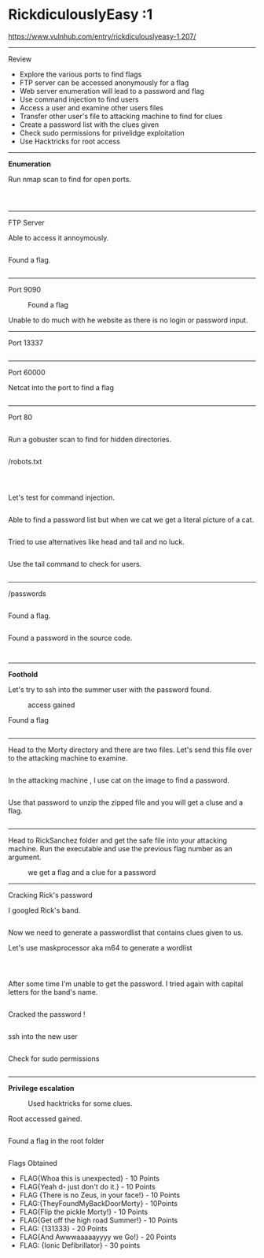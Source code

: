 # RickdiculouslyEasy :1
<!-- wp:paragraph -->
<p><a href="https://www.vulnhub.com/entry/rickdiculouslyeasy-1,207/" target="_blank" rel="noreferrer noopener">https://www.vulnhub.com/entry/rickdiculouslyeasy-1,207/</a></p>
<!-- /wp:paragraph -->

<!-- wp:separator -->
<hr class="wp-block-separator has-alpha-channel-opacity"/>
<!-- /wp:separator -->

<!-- wp:paragraph {"align":"center","backgroundColor":"vivid-purple","fontSize":"small"} -->
<p class="has-text-align-center has-vivid-purple-background-color has-background has-small-font-size">Review</p>
<!-- /wp:paragraph -->

<!-- wp:list -->
<ul><!-- wp:list-item -->
<li>Explore the various ports to find flags</li>
<!-- /wp:list-item -->

<!-- wp:list-item -->
<li>FTP server can be accessed anonymously for a flag</li>
<!-- /wp:list-item -->

<!-- wp:list-item -->
<li>Web server enumeration will lead to a password and flag</li>
<!-- /wp:list-item -->

<!-- wp:list-item -->
<li>Use command injection to find users </li>
<!-- /wp:list-item -->

<!-- wp:list-item -->
<li>Access a user and examine other users files </li>
<!-- /wp:list-item -->

<!-- wp:list-item -->
<li>Transfer other user's file to attacking machine to find for clues</li>
<!-- /wp:list-item -->

<!-- wp:list-item -->
<li>Create a password list with the clues given</li>
<!-- /wp:list-item -->

<!-- wp:list-item -->
<li>Check sudo permissions for privelidge exploitation</li>
<!-- /wp:list-item -->

<!-- wp:list-item -->
<li>Use Hacktricks for root access</li>
<!-- /wp:list-item --></ul>
<!-- /wp:list -->

<!-- wp:separator -->
<hr class="wp-block-separator has-alpha-channel-opacity"/>
<!-- /wp:separator -->

<!-- wp:paragraph {"align":"center","backgroundColor":"luminous-vivid-amber","fontSize":"small"} -->
<p class="has-text-align-center has-luminous-vivid-amber-background-color has-background has-small-font-size"><strong>Enumeration</strong></p>
<!-- /wp:paragraph -->

<!-- wp:paragraph -->
<p>Run nmap scan to find for open ports.</p>
<!-- /wp:paragraph -->

<!-- wp:image {"id":5277,"sizeSlug":"large","linkDestination":"none"} -->
<figure class="wp-block-image size-large"><img src="https://persecure.files.wordpress.com/2022/09/image-529.png?w=670" alt="" class="wp-image-5277"/></figure>
<!-- /wp:image -->

<!-- wp:image {"id":5281,"sizeSlug":"large","linkDestination":"none"} -->
<figure class="wp-block-image size-large"><img src="https://persecure.files.wordpress.com/2022/09/image-531.png?w=747" alt="" class="wp-image-5281"/></figure>
<!-- /wp:image -->

<!-- wp:image {"id":5282,"sizeSlug":"large","linkDestination":"none"} -->
<figure class="wp-block-image size-large"><img src="https://persecure.files.wordpress.com/2022/09/image-532.png?w=731" alt="" class="wp-image-5282"/></figure>
<!-- /wp:image -->

<!-- wp:separator -->
<hr class="wp-block-separator has-alpha-channel-opacity"/>
<!-- /wp:separator -->

<!-- wp:paragraph -->
<p>FTP Server</p>
<!-- /wp:paragraph -->

<!-- wp:paragraph -->
<p>Able to access it annoymously.</p>
<!-- /wp:paragraph -->

<!-- wp:image {"id":5293,"sizeSlug":"large","linkDestination":"none"} -->
<figure class="wp-block-image size-large"><img src="https://persecure.files.wordpress.com/2022/09/image-539.png?w=697" alt="" class="wp-image-5293"/></figure>
<!-- /wp:image -->

<!-- wp:paragraph -->
<p>Found a flag.</p>
<!-- /wp:paragraph -->

<!-- wp:image {"id":5294,"sizeSlug":"large","linkDestination":"none"} -->
<figure class="wp-block-image size-large"><img src="https://persecure.files.wordpress.com/2022/09/image-540.png?w=561" alt="" class="wp-image-5294"/></figure>
<!-- /wp:image -->

<!-- wp:separator -->
<hr class="wp-block-separator has-alpha-channel-opacity"/>
<!-- /wp:separator -->

<!-- wp:group -->
<div class="wp-block-group"><!-- wp:paragraph -->
<p>Port 9090</p>
<!-- /wp:paragraph -->

<!-- wp:image {"id":5301,"sizeSlug":"large","linkDestination":"none"} -->
<figure class="wp-block-image size-large"><img src="https://persecure.files.wordpress.com/2022/09/image-543.png?w=1024" alt="" class="wp-image-5301"/><figcaption class="wp-element-caption">Found a flag</figcaption></figure>
<!-- /wp:image -->

<!-- wp:paragraph -->
<p>Unable to do much with he website as there is no login or password input.</p>
<!-- /wp:paragraph -->

<!-- wp:separator -->
<hr class="wp-block-separator has-alpha-channel-opacity"/>
<!-- /wp:separator -->

<!-- wp:paragraph -->
<p>Port 13337</p>
<!-- /wp:paragraph -->

<!-- wp:image {"id":5303,"sizeSlug":"large","linkDestination":"none"} -->
<figure class="wp-block-image size-large"><img src="https://persecure.files.wordpress.com/2022/09/image-544.png?w=523" alt="" class="wp-image-5303"/></figure>
<!-- /wp:image -->

<!-- wp:separator -->
<hr class="wp-block-separator has-alpha-channel-opacity"/>
<!-- /wp:separator -->

<!-- wp:paragraph -->
<p>Port 60000</p>
<!-- /wp:paragraph -->

<!-- wp:paragraph -->
<p>Netcat into the port to find a flag</p>
<!-- /wp:paragraph -->

<!-- wp:image {"id":5309,"sizeSlug":"large","linkDestination":"none"} -->
<figure class="wp-block-image size-large"><img src="https://persecure.files.wordpress.com/2022/09/image-547.png?w=567" alt="" class="wp-image-5309"/></figure>
<!-- /wp:image --></div>
<!-- /wp:group -->

<!-- wp:separator -->
<hr class="wp-block-separator has-alpha-channel-opacity"/>
<!-- /wp:separator -->

<!-- wp:paragraph -->
<p>Port 80</p>
<!-- /wp:paragraph -->

<!-- wp:image {"id":5279,"sizeSlug":"large","linkDestination":"none"} -->
<figure class="wp-block-image size-large"><img src="https://persecure.files.wordpress.com/2022/09/image-530.png?w=1024" alt="" class="wp-image-5279"/></figure>
<!-- /wp:image -->

<!-- wp:paragraph -->
<p>Run a gobuster scan to find for hidden directories. </p>
<!-- /wp:paragraph -->

<!-- wp:image {"id":5284,"sizeSlug":"large","linkDestination":"none"} -->
<figure class="wp-block-image size-large"><img src="https://persecure.files.wordpress.com/2022/09/image-533.png?w=1024" alt="" class="wp-image-5284"/></figure>
<!-- /wp:image -->

<!-- wp:paragraph -->
<p>/robots.txt</p>
<!-- /wp:paragraph -->

<!-- wp:image {"id":5286,"sizeSlug":"large","linkDestination":"none"} -->
<figure class="wp-block-image size-large"><img src="https://persecure.files.wordpress.com/2022/09/image-534.png?w=519" alt="" class="wp-image-5286"/></figure>
<!-- /wp:image -->

<!-- wp:image {"id":5298,"sizeSlug":"large","linkDestination":"none"} -->
<figure class="wp-block-image size-large"><img src="https://persecure.files.wordpress.com/2022/09/image-541.png?w=617" alt="" class="wp-image-5298"/></figure>
<!-- /wp:image -->

<!-- wp:image {"id":5300,"sizeSlug":"large","linkDestination":"none"} -->
<figure class="wp-block-image size-large"><img src="https://persecure.files.wordpress.com/2022/09/image-542.png?w=709" alt="" class="wp-image-5300"/></figure>
<!-- /wp:image -->

<!-- wp:paragraph -->
<p>Let's test for command injection.</p>
<!-- /wp:paragraph -->

<!-- wp:image {"id":5310,"sizeSlug":"large","linkDestination":"none"} -->
<figure class="wp-block-image size-large"><img src="https://persecure.files.wordpress.com/2022/09/image-548.png?w=741" alt="" class="wp-image-5310"/></figure>
<!-- /wp:image -->

<!-- wp:paragraph -->
<p>Able to find a password list but when we cat we get a literal picture of a cat. </p>
<!-- /wp:paragraph -->

<!-- wp:image {"id":5312,"sizeSlug":"large","linkDestination":"none"} -->
<figure class="wp-block-image size-large"><img src="https://persecure.files.wordpress.com/2022/09/image-549.png?w=455" alt="" class="wp-image-5312"/></figure>
<!-- /wp:image -->

<!-- wp:paragraph -->
<p>Tried to use alternatives like head and tail and no luck.</p>
<!-- /wp:paragraph -->

<!-- wp:image {"id":5314,"sizeSlug":"large","linkDestination":"none"} -->
<figure class="wp-block-image size-large"><img src="https://persecure.files.wordpress.com/2022/09/image-550.png?w=458" alt="" class="wp-image-5314"/></figure>
<!-- /wp:image -->

<!-- wp:paragraph -->
<p>Use the tail command to check for users.</p>
<!-- /wp:paragraph -->

<!-- wp:image {"id":5315,"sizeSlug":"large","linkDestination":"none"} -->
<figure class="wp-block-image size-large"><img src="https://persecure.files.wordpress.com/2022/09/image-551.png?w=548" alt="" class="wp-image-5315"/></figure>
<!-- /wp:image -->

<!-- wp:separator -->
<hr class="wp-block-separator has-alpha-channel-opacity"/>
<!-- /wp:separator -->

<!-- wp:paragraph -->
<p>/passwords</p>
<!-- /wp:paragraph -->

<!-- wp:image {"id":5287,"sizeSlug":"large","linkDestination":"none"} -->
<figure class="wp-block-image size-large"><img src="https://persecure.files.wordpress.com/2022/09/image-535.png?w=557" alt="" class="wp-image-5287"/></figure>
<!-- /wp:image -->

<!-- wp:paragraph -->
<p>Found a flag.</p>
<!-- /wp:paragraph -->

<!-- wp:image {"id":5288,"sizeSlug":"large","linkDestination":"none"} -->
<figure class="wp-block-image size-large"><img src="https://persecure.files.wordpress.com/2022/09/image-536.png?w=644" alt="" class="wp-image-5288"/></figure>
<!-- /wp:image -->

<!-- wp:paragraph -->
<p>Found a password in the source code.</p>
<!-- /wp:paragraph -->

<!-- wp:image {"id":5290,"sizeSlug":"large","linkDestination":"none"} -->
<figure class="wp-block-image size-large"><img src="https://persecure.files.wordpress.com/2022/09/image-537.png?w=778" alt="" class="wp-image-5290"/></figure>
<!-- /wp:image -->

<!-- wp:image {"id":5291,"sizeSlug":"large","linkDestination":"none"} -->
<figure class="wp-block-image size-large"><img src="https://persecure.files.wordpress.com/2022/09/image-538.png?w=510" alt="" class="wp-image-5291"/></figure>
<!-- /wp:image -->

<!-- wp:separator -->
<hr class="wp-block-separator has-alpha-channel-opacity"/>
<!-- /wp:separator -->

<!-- wp:paragraph {"align":"center","backgroundColor":"vivid-cyan-blue","fontSize":"small"} -->
<p class="has-text-align-center has-vivid-cyan-blue-background-color has-background has-small-font-size"><strong>Foothold</strong></p>
<!-- /wp:paragraph -->

<!-- wp:paragraph -->
<p>Let's try to ssh into the summer user with the password found.</p>
<!-- /wp:paragraph -->

<!-- wp:image {"id":5317,"sizeSlug":"large","linkDestination":"none"} -->
<figure class="wp-block-image size-large"><img src="https://persecure.files.wordpress.com/2022/09/image-552.png?w=1024" alt="" class="wp-image-5317"/><figcaption class="wp-element-caption">access gained</figcaption></figure>
<!-- /wp:image -->

<!-- wp:paragraph -->
<p>Found a flag</p>
<!-- /wp:paragraph -->

<!-- wp:image {"id":5321,"sizeSlug":"large","linkDestination":"none"} -->
<figure class="wp-block-image size-large"><img src="https://persecure.files.wordpress.com/2022/09/image-554.png?w=711" alt="" class="wp-image-5321"/></figure>
<!-- /wp:image -->

<!-- wp:separator -->
<hr class="wp-block-separator has-alpha-channel-opacity"/>
<!-- /wp:separator -->

<!-- wp:paragraph -->
<p>Head to the Morty directory and there are two files. Let's send this file over to the attacking machine to examine.</p>
<!-- /wp:paragraph -->

<!-- wp:image {"id":5322,"sizeSlug":"large","linkDestination":"none"} -->
<figure class="wp-block-image size-large"><img src="https://persecure.files.wordpress.com/2022/09/image-555.png?w=717" alt="" class="wp-image-5322"/></figure>
<!-- /wp:image -->

<!-- wp:paragraph -->
<p>In the attacking machine , I use cat on the image to find a password.</p>
<!-- /wp:paragraph -->

<!-- wp:image {"id":5324,"sizeSlug":"large","linkDestination":"none"} -->
<figure class="wp-block-image size-large"><img src="https://persecure.files.wordpress.com/2022/09/image-556.png?w=1024" alt="" class="wp-image-5324"/></figure>
<!-- /wp:image -->

<!-- wp:paragraph -->
<p>Use that password to unzip the zipped file and you will get a cluse and a flag.</p>
<!-- /wp:paragraph -->

<!-- wp:image {"id":5326,"sizeSlug":"large","linkDestination":"none"} -->
<figure class="wp-block-image size-large"><img src="https://persecure.files.wordpress.com/2022/09/image-557.png?w=1024" alt="" class="wp-image-5326"/></figure>
<!-- /wp:image -->

<!-- wp:separator -->
<hr class="wp-block-separator has-alpha-channel-opacity"/>
<!-- /wp:separator -->

<!-- wp:paragraph -->
<p>Head to RickSanchez folder and get the safe file into your attacking machine. Run the executable and use the previous flag number as an argument. </p>
<!-- /wp:paragraph -->

<!-- wp:image {"id":5327,"sizeSlug":"large","linkDestination":"none"} -->
<figure class="wp-block-image size-large"><img src="https://persecure.files.wordpress.com/2022/09/image-558.png?w=1024" alt="" class="wp-image-5327"/><figcaption class="wp-element-caption">we get a flag and a clue for a password</figcaption></figure>
<!-- /wp:image -->

<!-- wp:separator -->
<hr class="wp-block-separator has-alpha-channel-opacity"/>
<!-- /wp:separator -->

<!-- wp:paragraph -->
<p>Cracking Rick's password</p>
<!-- /wp:paragraph -->

<!-- wp:paragraph -->
<p>I googled Rick's band.</p>
<!-- /wp:paragraph -->

<!-- wp:image {"id":5329,"sizeSlug":"large","linkDestination":"none"} -->
<figure class="wp-block-image size-large"><img src="https://persecure.files.wordpress.com/2022/09/image-559.png?w=736" alt="" class="wp-image-5329"/></figure>
<!-- /wp:image -->

<!-- wp:paragraph -->
<p>Now we need to generate a passwordlist that contains clues given to us.</p>
<!-- /wp:paragraph -->

<!-- wp:paragraph -->
<p>Let's use maskprocessor aka m64 to generate a wordlist</p>
<!-- /wp:paragraph -->

<!-- wp:image {"id":5334,"sizeSlug":"large","linkDestination":"none"} -->
<figure class="wp-block-image size-large"><img src="https://persecure.files.wordpress.com/2022/09/image-561.png?w=942" alt="" class="wp-image-5334"/></figure>
<!-- /wp:image -->

<!-- wp:image {"id":5335,"sizeSlug":"large","linkDestination":"none"} -->
<figure class="wp-block-image size-large"><img src="https://persecure.files.wordpress.com/2022/09/image-562.png?w=573" alt="" class="wp-image-5335"/></figure>
<!-- /wp:image -->

<!-- wp:image {"id":5333,"sizeSlug":"large","linkDestination":"none"} -->
<figure class="wp-block-image size-large"><img src="https://persecure.files.wordpress.com/2022/09/image-560.png?w=690" alt="" class="wp-image-5333"/></figure>
<!-- /wp:image -->

<!-- wp:paragraph -->
<p>After some time I'm unable to get the password. I tried again with capital letters for the band's name.</p>
<!-- /wp:paragraph -->

<!-- wp:image {"id":5337,"sizeSlug":"large","linkDestination":"none"} -->
<figure class="wp-block-image size-large"><img src="https://persecure.files.wordpress.com/2022/09/image-563.png?w=549" alt="" class="wp-image-5337"/></figure>
<!-- /wp:image -->

<!-- wp:paragraph -->
<p>Cracked the password !</p>
<!-- /wp:paragraph -->

<!-- wp:image {"id":5339,"sizeSlug":"large","linkDestination":"none"} -->
<figure class="wp-block-image size-large"><img src="https://persecure.files.wordpress.com/2022/09/image-564.png?w=1024" alt="" class="wp-image-5339"/></figure>
<!-- /wp:image -->

<!-- wp:paragraph -->
<p>ssh into the new user</p>
<!-- /wp:paragraph -->

<!-- wp:image {"id":5421,"sizeSlug":"large","linkDestination":"none"} -->
<figure class="wp-block-image size-large"><img src="https://persecure.files.wordpress.com/2022/09/image-587.png?w=1024" alt="" class="wp-image-5421"/></figure>
<!-- /wp:image -->

<!-- wp:paragraph -->
<p>Check for sudo permissions</p>
<!-- /wp:paragraph -->

<!-- wp:image {"id":5423,"sizeSlug":"large","linkDestination":"none"} -->
<figure class="wp-block-image size-large"><img src="https://persecure.files.wordpress.com/2022/09/image-588.png?w=808" alt="" class="wp-image-5423"/></figure>
<!-- /wp:image -->

<!-- wp:separator -->
<hr class="wp-block-separator has-alpha-channel-opacity"/>
<!-- /wp:separator -->

<!-- wp:paragraph {"align":"center","backgroundColor":"black","textColor":"white","fontSize":"small"} -->
<p class="has-text-align-center has-white-color has-black-background-color has-text-color has-background has-small-font-size"><strong>Privilege escalation</strong></p>
<!-- /wp:paragraph -->

<!-- wp:image {"id":5425,"sizeSlug":"large","linkDestination":"none"} -->
<figure class="wp-block-image size-large"><img src="https://persecure.files.wordpress.com/2022/09/image-589.png?w=800" alt="" class="wp-image-5425"/><figcaption class="wp-element-caption">Used hacktricks for some clues.</figcaption></figure>
<!-- /wp:image -->

<!-- wp:paragraph -->
<p>Root accessed gained.</p>
<!-- /wp:paragraph -->

<!-- wp:image {"id":5427,"sizeSlug":"large","linkDestination":"none"} -->
<figure class="wp-block-image size-large"><img src="https://persecure.files.wordpress.com/2022/09/image-590.png?w=859" alt="" class="wp-image-5427"/></figure>
<!-- /wp:image -->

<!-- wp:paragraph -->
<p>Found a flag in the root folder</p>
<!-- /wp:paragraph -->

<!-- wp:image {"id":5429,"sizeSlug":"large","linkDestination":"none"} -->
<figure class="wp-block-image size-large"><img src="https://persecure.files.wordpress.com/2022/09/image-591.png?w=737" alt="" class="wp-image-5429"/></figure>
<!-- /wp:image -->

<!-- wp:paragraph -->
<p>Flags Obtained</p>
<!-- /wp:paragraph -->

<!-- wp:list -->
<ul><!-- wp:list-item -->
<li>FLAG{Whoa this is unexpected} - 10 Points</li>
<!-- /wp:list-item -->

<!-- wp:list-item -->
<li>FLAG{Yeah d- just don't do it.} - 10 Points</li>
<!-- /wp:list-item -->

<!-- wp:list-item -->
<li>FLAG {There is no Zeus, in your face!} - 10 Points</li>
<!-- /wp:list-item -->

<!-- wp:list-item -->
<li>FLAG:{TheyFoundMyBackDoorMorty} - 10Points</li>
<!-- /wp:list-item -->

<!-- wp:list-item -->
<li>FLAG{Flip the pickle Morty!} - 10 Points</li>
<!-- /wp:list-item -->

<!-- wp:list-item -->
<li>FLAG{Get off the high road Summer!} - 10 Points</li>
<!-- /wp:list-item -->

<!-- wp:list-item -->
<li>FLAG: {131333} - 20 Points</li>
<!-- /wp:list-item -->

<!-- wp:list-item -->
<li>FLAG{And Awwwaaaaayyyy we Go!} - 20 Points</li>
<!-- /wp:list-item -->

<!-- wp:list-item -->
<li>FLAG: {Ionic Defibrillator} - 30 points</li>
<!-- /wp:list-item --></ul>
<!-- /wp:list -->
